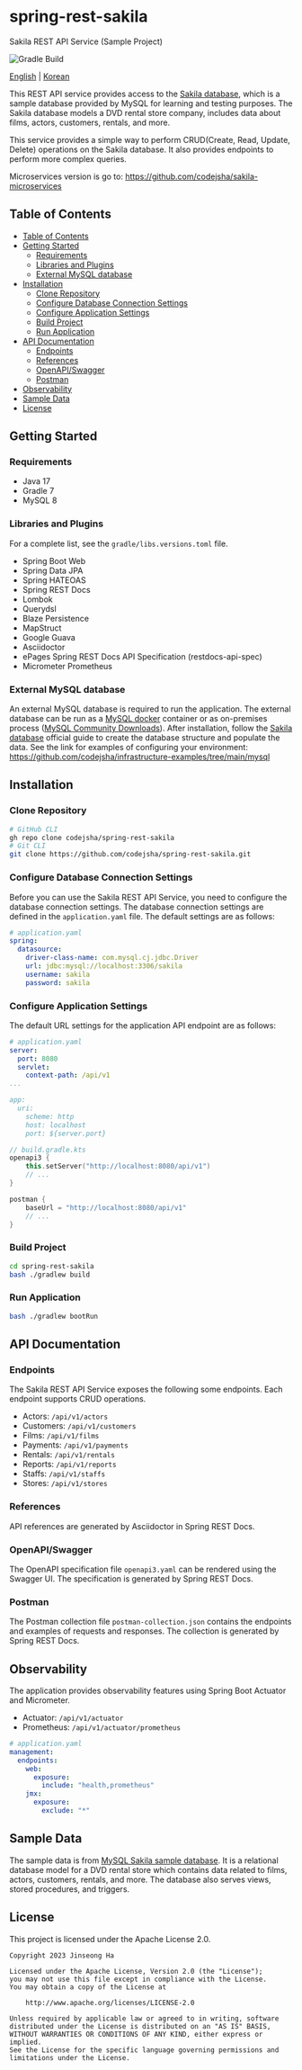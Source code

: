 # spring-rest-sakila

Sakila REST API Service (Sample Project)

![Gradle Build](https://github.com/codejsha/spring-rest-sakila/actions/workflows/gradle.yml/badge.svg)

[English](README.md) | [Korean](README_ko-KR.md)

This REST API service provides access to the [Sakila database](https://dev.mysql.com/doc/sakila/en/), which is a sample database provided by MySQL for learning and testing purposes. The Sakila database models a DVD rental store company, includes data about films, actors, customers, rentals, and more.

This service provides a simple way to perform CRUD(Create, Read, Update, Delete) operations on the Sakila database. It also provides endpoints to perform more complex queries.

Microservices version is go to: https://github.com/codejsha/sakila-microservices

## Table of Contents

- [Table of Contents](#table-of-contents)
- [Getting Started](#getting-started)
  - [Requirements](#requirements)
  - [Libraries and Plugins](#libraries-and-plugins)
  - [External MySQL database](#external-mysql-database)
- [Installation](#installation)
  - [Clone Repository](#clone-repository)
  - [Configure Database Connection Settings](#configure-database-connection-settings)
  - [Configure Application Settings](#configure-application-settings)
  - [Build Project](#build-project)
  - [Run Application](#run-application)
- [API Documentation](#api-documentation)
  - [Endpoints](#endpoints)
  - [References](#references)
  - [OpenAPI/Swagger](#openapiswagger)
  - [Postman](#postman)
- [Observability](#observability)
- [Sample Data](#sample-data)
- [License](#license)

## Getting Started

### Requirements

- Java 17
- Gradle 7
- MySQL 8

### Libraries and Plugins

For a complete list, see the `gradle/libs.versions.toml` file.

- Spring Boot Web
- Spring Data JPA
- Spring HATEOAS
- Spring REST Docs
- Lombok
- Querydsl
- Blaze Persistence
- MapStruct
- Google Guava
- Asciidoctor
- ePages Spring REST Docs API Specification (restdocs-api-spec)
- Micrometer Prometheus

### External MySQL database

An external MySQL database is required to run the application. The external database can be run as a [MySQL docker](https://hub.docker.com/_/mysql) container or as on-premises process ([MySQL Community Downloads](https://dev.mysql.com/downloads/)). After installation, follow the [Sakila database](https://dev.mysql.com/doc/sakila/en/) official guide to create the database structure and populate the data. See the link for examples of configuring your environment: https://github.com/codejsha/infrastructure-examples/tree/main/mysql

## Installation

### Clone Repository

```bash
# GitHub CLI
gh repo clone codejsha/spring-rest-sakila
# Git CLI
git clone https://github.com/codejsha/spring-rest-sakila.git
```

### Configure Database Connection Settings

Before you can use the Sakila REST API Service, you need to configure the database connection settings. The database connection settings are defined in the `application.yaml` file. The default settings are as follows:

```yaml
# application.yaml
spring:
  datasource:
    driver-class-name: com.mysql.cj.jdbc.Driver
    url: jdbc:mysql://localhost:3306/sakila
    username: sakila
    password: sakila
```

### Configure Application Settings

The default URL settings for the application API endpoint are as follows:

```yaml
# application.yaml
server:
  port: 8080
  servlet:
    context-path: /api/v1
...

app:
  uri:
    scheme: http
    host: localhost
    port: ${server.port}
```

```kotlin
// build.gradle.kts
openapi3 {
    this.setServer("http://localhost:8080/api/v1")
    // ...
}

postman {
    baseUrl = "http://localhost:8080/api/v1"
    // ...
}
```

### Build Project

```bash
cd spring-rest-sakila
bash ./gradlew build
```

### Run Application

```bash
bash ./gradlew bootRun
```

## API Documentation

### Endpoints

The Sakila REST API Service exposes the following some endpoints. Each endpoint supports CRUD operations.

- Actors: `/api/v1/actors`
- Customers: `/api/v1/customers`
- Films: `/api/v1/films`
- Payments: `/api/v1/payments`
- Rentals: `/api/v1/rentals`
- Reports: `/api/v1/reports`
- Staffs: `/api/v1/staffs`
- Stores: `/api/v1/stores`

### References

API references are generated by Asciidoctor in Spring REST Docs.

### OpenAPI/Swagger

The OpenAPI specification file `openapi3.yaml` can be rendered using the Swagger UI. The specification is generated by Spring REST Docs.

### Postman

The Postman collection file `postman-collection.json` contains the endpoints and examples of requests and responses. The collection is generated by Spring REST Docs.

## Observability

The application provides observability features using Spring Boot Actuator and Micrometer.

- Actuator: `/api/v1/actuator`
- Prometheus: `/api/v1/actuator/prometheus`

```yaml
# application.yaml
management:
  endpoints:
    web:
      exposure:
        include: "health,prometheus"
    jmx:
      exposure:
        exclude: "*"
```

## Sample Data

The sample data is from [MySQL Sakila sample database](https://dev.mysql.com/doc/sakila/en/). It is a relational database model for a DVD rental store which contains data related to films, actors, customers, rentals, and more. The database also serves views, stored procedures, and triggers.

## License

This project is licensed under the Apache License 2.0.

```text
Copyright 2023 Jinseong Ha

Licensed under the Apache License, Version 2.0 (the "License");
you may not use this file except in compliance with the License.
You may obtain a copy of the License at

    http://www.apache.org/licenses/LICENSE-2.0

Unless required by applicable law or agreed to in writing, software
distributed under the License is distributed on an "AS IS" BASIS,
WITHOUT WARRANTIES OR CONDITIONS OF ANY KIND, either express or implied.
See the License for the specific language governing permissions and
limitations under the License.
```
